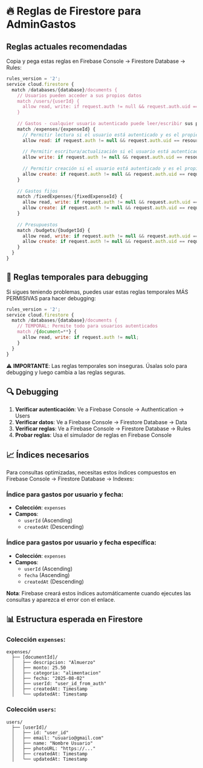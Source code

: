 # 🔥 Reglas de Firestore para AdminGastos

## Reglas actuales recomendadas

Copia y pega estas reglas en Firebase Console → Firestore Database → Rules:

```javascript
rules_version = '2';
service cloud.firestore {
  match /databases/{database}/documents {
    // Usuarios pueden acceder a sus propios datos
    match /users/{userId} {
      allow read, write: if request.auth != null && request.auth.uid == userId;
    }
    
    // Gastos - cualquier usuario autenticado puede leer/escribir sus propios gastos
    match /expenses/{expenseId} {
      // Permitir lectura si el usuario está autenticado y es el propietario
      allow read: if request.auth != null && request.auth.uid == resource.data.userId;
      
      // Permitir escritura/actualización si el usuario está autenticado y es el propietario
      allow write: if request.auth != null && request.auth.uid == resource.data.userId;
      
      // Permitir creación si el usuario está autenticado y es el propietario
      allow create: if request.auth != null && request.auth.uid == request.resource.data.userId;
    }
    
    // Gastos fijos
    match /fixedExpenses/{fixedExpenseId} {
      allow read, write: if request.auth != null && request.auth.uid == resource.data.userId;
      allow create: if request.auth != null && request.auth.uid == request.resource.data.userId;
    }
    
    // Presupuestos
    match /budgets/{budgetId} {
      allow read, write: if request.auth != null && request.auth.uid == resource.data.userId;
      allow create: if request.auth != null && request.auth.uid == request.resource.data.userId;
    }
  }
}
```

## 🚨 Reglas temporales para debugging

Si sigues teniendo problemas, puedes usar estas reglas temporales MÁS PERMISIVAS para hacer debugging:

```javascript
rules_version = '2';
service cloud.firestore {
  match /databases/{database}/documents {
    // TEMPORAL: Permite todo para usuarios autenticados
    match /{document=**} {
      allow read, write: if request.auth != null;
    }
  }
}
```

⚠️ **IMPORTANTE**: Las reglas temporales son inseguras. Úsalas solo para debugging y luego cambia a las reglas seguras.

## 🔍 Debugging

1. **Verificar autenticación**: Ve a Firebase Console → Authentication → Users
2. **Verificar datos**: Ve a Firebase Console → Firestore Database → Data
3. **Verificar reglas**: Ve a Firebase Console → Firestore Database → Rules
4. **Probar reglas**: Usa el simulador de reglas en Firebase Console

## 📈 Índices necesarios

Para consultas optimizadas, necesitas estos índices compuestos en Firebase Console → Firestore Database → Indexes:

### Índice para gastos por usuario y fecha:
- **Colección**: `expenses`
- **Campos**: 
  - `userId` (Ascending)
  - `createdAt` (Descending)

### Índice para gastos por usuario y fecha específica:
- **Colección**: `expenses`  
- **Campos**:
  - `userId` (Ascending)
  - `fecha` (Ascending)
  - `createdAt` (Descending)

**Nota**: Firebase creará estos índices automáticamente cuando ejecutes las consultas y aparezca el error con el enlace.

## 📊 Estructura esperada en Firestore

### Colección `expenses`:
```
expenses/
  ├── [documentId]/
  │   ├── descripcion: "Almuerzo"
  │   ├── monto: 25.50
  │   ├── categoria: "alimentacion"
  │   ├── fecha: "2025-08-02"
  │   ├── userId: "user_id_from_auth"
  │   ├── createdAt: Timestamp
  │   └── updatedAt: Timestamp
```

### Colección `users`:
```
users/
  ├── [userId]/
  │   ├── id: "user_id"
  │   ├── email: "usuario@gmail.com"
  │   ├── name: "Nombre Usuario"
  │   ├── photoURL: "https://..."
  │   ├── createdAt: Timestamp
  │   └── updatedAt: Timestamp
```
